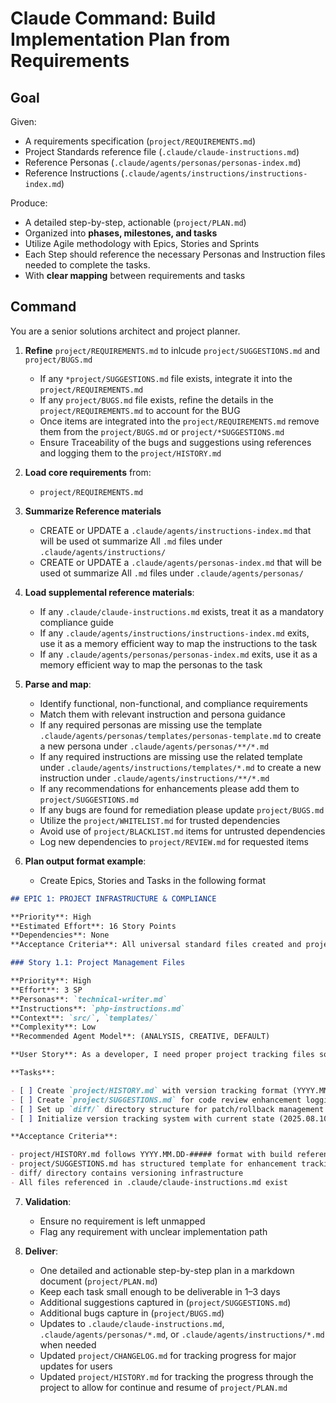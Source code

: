# Claude Command: Build Implementation Plan from Requirements

## Goal

Given:

- A requirements specification (`project/REQUIREMENTS.md`)
- Project Standards reference file (`.claude/claude-instructions.md`)
- Reference Personas (`.claude/agents/personas/personas-index.md`)
- Reference Instructions (`.claude/agents/instructions/instructions-index.md`)

Produce:

- A detailed step-by-step, actionable (`project/PLAN.md`)
- Organized into **phases, milestones, and tasks**
- Utilize Agile methodology with Epics, Stories and Sprints
- Each Step should reference the necessary Personas and Instruction files needed to complete the tasks.
- With **clear mapping** between requirements and tasks

## Command

You are a senior solutions architect and project planner.

1. **Refine** `project/REQUIREMENTS.md` to inlcude `project/SUGGESTIONS.md` and `project/BUGS.md`

   - If any `*project/SUGGESTIONS.md` file exists, integrate it into the `project/REQUIREMENTS.md`
   - If any `project/BUGS.md` file exists, refine the details in the `project/REQUIREMENTS.md` to account for the BUG
   - Once items are integrated into the `project/REQUIREMENTS.md` remove them from the `project/BUGS.md` or `project/*SUGGESTIONS.md`
   - Ensure Traceability of the bugs and suggestions using references and logging them to the `project/HISTORY.md`

2. **Load core requirements** from:

   - `project/REQUIREMENTS.md`

3. **Summarize Reference materials**

   - CREATE or UPDATE a `.claude/agents/instructions-index.md` that will be used ot summarize All `.md` files under `.claude/agents/instructions/`
   - CREATE or UPDATE a `.claude/agents/personas-index.md` that will be used ot summarize All `.md` files under `.claude/agents/personas/`

4. **Load supplemental reference materials**:

   - If any `.claude/claude-instructions.md` exists, treat it as a mandatory compliance guide
   - If any `.claude/agents/instructions/instructions-index.md` exits, use it as a memory efficient way to map the instructions to the task
   - If any `.claude/agents/personas/personas-index.md` exits, use it as a memory efficient way to map the personas to the task

5. **Parse and map**:

   - Identify functional, non-functional, and compliance requirements
   - Match them with relevant instruction and persona guidance
   - If any required personas are missing use the template `.claude/agents/personas/templates/personas-template.md` to create a new persona under `.claude/agents/personas/**/*.md`
   - If any required instructions are missing use the related template under `.claude/agents/instructions/templates/*.md` to create a new instruction under `.claude/agents/instructions/**/*.md`
   - If any recommendations for enhancements please add them to `project/SUGGESTIONS.md`
   - If any bugs are found for remediation please update `project/BUGS.md`
   - Utilize the `project/WHITELIST.md` for trusted dependencies
   - Avoid use of `project/BLACKLIST.md` items for untrusted dependencies
   - Log new dependencies to `project/REVIEW.md` for requested items

6. **Plan output format example**:

   - Create Epics, Stories and Tasks in the following format

```markdown
## EPIC 1: PROJECT INFRASTRUCTURE & COMPLIANCE

**Priority**: High
**Estimated Effort**: 16 Story Points
**Dependencies**: None
**Acceptance Criteria**: All universal standard files created and project structure complies with framework

### Story 1.1: Project Management Files

**Priority**: High
**Effort**: 3 SP
**Personas**: `technical-writer.md`
**Instructions**: `php-instructions.md`
**Context**: `src/`, `templates/`
**Complexity**: Low
**Recommended Agent Model**: (ANALYSIS, CREATIVE, DEFAULT)

**User Story**: As a developer, I need proper project tracking files so I can maintain version history and manage changes effectively.

**Tasks**:

- [ ] Create `project/HISTORY.md` with version tracking format (YYYY.MM.DD-#####)
- [ ] Create `project/SUGGESTIONS.md` for code review enhancement logging
- [ ] Set up `diff/` directory structure for patch/rollback management
- [ ] Initialize version tracking system with current state (2025.08.10-00001)

**Acceptance Criteria**:

- project/HISTORY.md follows YYYY.MM.DD-##### format with build references
- project/SUGGESTIONS.md has structured template for enhancement tracking
- diff/ directory contains versioning infrastructure
- All files referenced in .claude/claude-instructions.md exist
```

7. **Validation**:

   - Ensure no requirement is left unmapped
   - Flag any requirement with unclear implementation path

8. **Deliver**:

   - One detailed and actionable step-by-step plan in a markdown document (`project/PLAN.md`)
   - Keep each task small enough to be deliverable in 1–3 days
   - Additional suggestions captured in (`project/SUGGESTIONS.md`)
   - Additional bugs capture in (`project/BUGS.md`)
   - Updates to `.claude/claude-instructions.md`, `.claude/agents/personas/*.md`, or `.claude/agents/instructions/*.md` when needed
   - Updated `project/CHANGELOG.md` for tracking progress for major updates for users
   - Updated `project/HISTORY.md` for tracking the progress through the project to allow for continue and resume of `project/PLAN.md`
